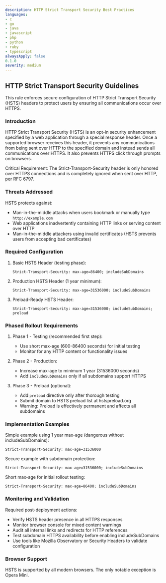 ```yaml
---
description: HTTP Strict Transport Security Best Practices
languages:
- c
- go
- java
- javascript
- php
- python
- ruby
- typescript
alwaysApply: false
0.1.0
severity: medium
---
```


## HTTP Strict Transport Security Guidelines

This rule enforces secure configuration of HTTP Strict Transport Security (HSTS) headers to protect users by ensuring all communications occur over HTTPS.

### Introduction

HTTP Strict Transport Security (HSTS) is an opt-in security enhancement specified by a web application through a special response header. Once a supported browser receives this header, it prevents any communications from being sent over HTTP to the specified domain and instead sends all communications over HTTPS. It also prevents HTTPS click through prompts on browsers.

Critical Requirement: The Strict-Transport-Security header is only honored over HTTPS connections and is completely ignored when sent over HTTP, per RFC 6797.

### Threats Addressed

HSTS protects against:
- Man-in-the-middle attacks when users bookmark or manually type `http://example.com`
- Web applications inadvertently containing HTTP links or serving content over HTTP
- Man-in-the-middle attackers using invalid certificates (HSTS prevents users from accepting bad certificates)

### Required Configuration

1. Basic HSTS Header (testing phase):
   ```
   Strict-Transport-Security: max-age=86400; includeSubDomains
   ```

2. Production HSTS Header (1 year minimum):
   ```
   Strict-Transport-Security: max-age=31536000; includeSubDomains
   ```

3. Preload-Ready HSTS Header:
   ```
   Strict-Transport-Security: max-age=31536000; includeSubDomains; preload
   ```

### Phased Rollout Requirements

1. Phase 1 - Testing (recommended first step):
   - Use short max-age (600-86400 seconds) for initial testing
   - Monitor for any HTTP content or functionality issues

2. Phase 2 - Production:
   - Increase max-age to minimum 1 year (31536000 seconds)
   - Add `includeSubDomains` only if all subdomains support HTTPS

3. Phase 3 - Preload (optional):
   - Add `preload` directive only after thorough testing
   - Submit domain to HSTS preload list at hstspreload.org
   - Warning: Preload is effectively permanent and affects all subdomains

### Implementation Examples

Simple example using 1 year max-age (dangerous without includeSubDomains):
```
Strict-Transport-Security: max-age=31536000
```

Secure example with subdomain protection:
```
Strict-Transport-Security: max-age=31536000; includeSubDomains
```

Short max-age for initial rollout testing:
```
Strict-Transport-Security: max-age=86400; includeSubDomains
```

### Monitoring and Validation

Required post-deployment actions:
- Verify HSTS header presence in all HTTPS responses
- Monitor browser console for mixed content warnings
- Audit all internal links and redirects for HTTP references
- Test subdomain HTTPS availability before enabling includeSubDomains
- Use tools like Mozilla Observatory or Security Headers to validate configuration

### Browser Support

HSTS is supported by all modern browsers. The only notable exception is Opera Mini.